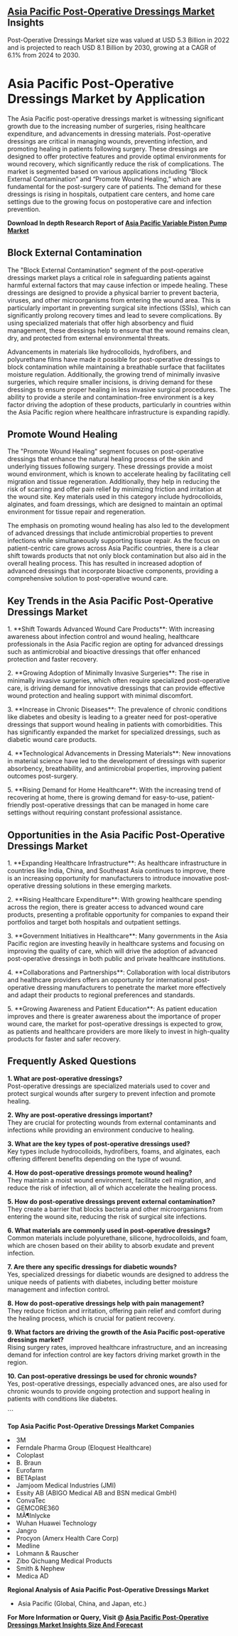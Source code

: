 <h2><a href="https://www.verifiedmarketreports.com/download-sample/?rid=472627&amp;utm_source=Github-Feb&amp;utm_medium=225" target="_blank">Asia Pacific Post-Operative Dressings Market</a> Insights</h2><p>Post-Operative Dressings Market size was valued at USD 5.3 Billion in 2022 and is projected to reach USD 8.1 Billion by 2030, growing at a CAGR of 6.1% from 2024 to 2030.</p><p><h1>Asia Pacific Post-Operative Dressings Market by Application</h1> <p>The Asia Pacific post-operative dressings market is witnessing significant growth due to the increasing number of surgeries, rising healthcare expenditure, and advancements in dressing materials. Post-operative dressings are critical in managing wounds, preventing infection, and promoting healing in patients following surgery. These dressings are designed to offer protective features and provide optimal environments for wound recovery, which significantly reduce the risk of complications. The market is segmented based on various applications including “Block External Contamination” and “Promote Wound Healing,” which are fundamental for the post-surgery care of patients. The demand for these dressings is rising in hospitals, outpatient care centers, and home care settings due to the growing focus on postoperative care and infection prevention. <p><strong>Download In depth Research Report of <a href="https://www.verifiedmarketreports.com/download-sample/?rid=236118&amp;utm_source=Pulse-Dec&amp;utm_medium=225" target="_blank">Asia Pacific Variable Piston Pump Market</a></strong></p> <h2>Block External Contamination</h2> <p>The "Block External Contamination" segment of the post-operative dressings market plays a critical role in safeguarding patients against harmful external factors that may cause infection or impede healing. These dressings are designed to provide a physical barrier to prevent bacteria, viruses, and other microorganisms from entering the wound area. This is particularly important in preventing surgical site infections (SSIs), which can significantly prolong recovery times and lead to severe complications. By using specialized materials that offer high absorbency and fluid management, these dressings help to ensure that the wound remains clean, dry, and protected from external environmental threats.</p> <p>Advancements in materials like hydrocolloids, hydrofibers, and polyurethane films have made it possible for post-operative dressings to block contamination while maintaining a breathable surface that facilitates moisture regulation. Additionally, the growing trend of minimally invasive surgeries, which require smaller incisions, is driving demand for these dressings to ensure proper healing in less invasive surgical procedures. The ability to provide a sterile and contamination-free environment is a key factor driving the adoption of these products, particularly in countries within the Asia Pacific region where healthcare infrastructure is expanding rapidly.</p> <h2>Promote Wound Healing</h2> <p>The "Promote Wound Healing" segment focuses on post-operative dressings that enhance the natural healing process of the skin and underlying tissues following surgery. These dressings provide a moist wound environment, which is known to accelerate healing by facilitating cell migration and tissue regeneration. Additionally, they help in reducing the risk of scarring and offer pain relief by minimizing friction and irritation at the wound site. Key materials used in this category include hydrocolloids, alginates, and foam dressings, which are designed to maintain an optimal environment for tissue repair and regeneration.</p> <p>The emphasis on promoting wound healing has also led to the development of advanced dressings that include antimicrobial properties to prevent infections while simultaneously supporting tissue repair. As the focus on patient-centric care grows across Asia Pacific countries, there is a clear shift towards products that not only block contamination but also aid in the overall healing process. This has resulted in increased adoption of advanced dressings that incorporate bioactive components, providing a comprehensive solution to post-operative wound care.</p> <h2>Key Trends in the Asia Pacific Post-Operative Dressings Market</h2> <p>1. **Shift Towards Advanced Wound Care Products**: With increasing awareness about infection control and wound healing, healthcare professionals in the Asia Pacific region are opting for advanced dressings such as antimicrobial and bioactive dressings that offer enhanced protection and faster recovery.</p> <p>2. **Growing Adoption of Minimally Invasive Surgeries**: The rise in minimally invasive surgeries, which often require specialized post-operative care, is driving demand for innovative dressings that can provide effective wound protection and healing support with minimal discomfort.</p> <p>3. **Increase in Chronic Diseases**: The prevalence of chronic conditions like diabetes and obesity is leading to a greater need for post-operative dressings that support wound healing in patients with comorbidities. This has significantly expanded the market for specialized dressings, such as diabetic wound care products.</p> <p>4. **Technological Advancements in Dressing Materials**: New innovations in material science have led to the development of dressings with superior absorbency, breathability, and antimicrobial properties, improving patient outcomes post-surgery.</p> <p>5. **Rising Demand for Home Healthcare**: With the increasing trend of recovering at home, there is growing demand for easy-to-use, patient-friendly post-operative dressings that can be managed in home care settings without requiring constant professional assistance.</p> <h2>Opportunities in the Asia Pacific Post-Operative Dressings Market</h2> <p>1. **Expanding Healthcare Infrastructure**: As healthcare infrastructure in countries like India, China, and Southeast Asia continues to improve, there is an increasing opportunity for manufacturers to introduce innovative post-operative dressing solutions in these emerging markets.</p> <p>2. **Rising Healthcare Expenditure**: With growing healthcare spending across the region, there is greater access to advanced wound care products, presenting a profitable opportunity for companies to expand their portfolios and target both hospitals and outpatient settings.</p> <p>3. **Government Initiatives in Healthcare**: Many governments in the Asia Pacific region are investing heavily in healthcare systems and focusing on improving the quality of care, which will drive the adoption of advanced post-operative dressings in both public and private healthcare institutions.</p> <p>4. **Collaborations and Partnerships**: Collaboration with local distributors and healthcare providers offers an opportunity for international post-operative dressing manufacturers to penetrate the market more effectively and adapt their products to regional preferences and standards.</p> <p>5. **Growing Awareness and Patient Education**: As patient education improves and there is greater awareness about the importance of proper wound care, the market for post-operative dressings is expected to grow, as patients and healthcare providers are more likely to invest in high-quality products for faster and safer recovery.</p> <h2>Frequently Asked Questions</h2> <p><b>1. What are post-operative dressings?</b><br> Post-operative dressings are specialized materials used to cover and protect surgical wounds after surgery to prevent infection and promote healing.</p> <p><b>2. Why are post-operative dressings important?</b><br> They are crucial for protecting wounds from external contaminants and infections while providing an environment conducive to healing.</p> <p><b>3. What are the key types of post-operative dressings used?</b><br> Key types include hydrocolloids, hydrofibers, foams, and alginates, each offering different benefits depending on the type of wound.</p> <p><b>4. How do post-operative dressings promote wound healing?</b><br> They maintain a moist wound environment, facilitate cell migration, and reduce the risk of infection, all of which accelerate the healing process.</p> <p><b>5. How do post-operative dressings prevent external contamination?</b><br> They create a barrier that blocks bacteria and other microorganisms from entering the wound site, reducing the risk of surgical site infections.</p> <p><b>6. What materials are commonly used in post-operative dressings?</b><br> Common materials include polyurethane, silicone, hydrocolloids, and foam, which are chosen based on their ability to absorb exudate and prevent infection.</p> <p><b>7. Are there any specific dressings for diabetic wounds?</b><br> Yes, specialized dressings for diabetic wounds are designed to address the unique needs of patients with diabetes, including better moisture management and infection control.</p> <p><b>8. How do post-operative dressings help with pain management?</b><br> They reduce friction and irritation, offering pain relief and comfort during the healing process, which is crucial for patient recovery.</p> <p><b>9. What factors are driving the growth of the Asia Pacific post-operative dressings market?</b><br> Rising surgery rates, improved healthcare infrastructure, and an increasing demand for infection control are key factors driving market growth in the region.</p> <p><b>10. Can post-operative dressings be used for chronic wounds?</b><br> Yes, post-operative dressings, especially advanced ones, are also used for chronic wounds to provide ongoing protection and support healing in patients with conditions like diabetes.</p> ```</p><p><strong>Top Asia Pacific Post-Operative Dressings Market Companies</strong></p><div data-test-id=""><p><li>3M</li><li> Ferndale Pharma Group (Eloquest Healthcare)</li><li> Coloplast</li><li> B. Braun</li><li> Eurofarm</li><li> BETAplast</li><li> Jamjoom Medical Industries (JMI)</li><li> Essity AB (ABIGO Medical AB and BSN medical GmbH)</li><li> ConvaTec</li><li> GEMCORE360</li><li> MÃ¶lnlycke</li><li> Wuhan Huawei Technology</li><li> Jangro</li><li> Procyon (Amerx Health Care Corp)</li><li> Medline</li><li> Lohmann & Rauscher</li><li> Zibo Qichuang Medical Products</li><li> Smith & Nephew</li><li> Medica AD</li></p><div><strong>Regional Analysis of&nbsp;Asia Pacific Post-Operative Dressings Market</strong></div><ul><li dir="ltr"><p dir="ltr">Asia Pacific (Global, China, and Japan, etc.)</p></li></ul><p><strong>For More Information or Query, Visit @&nbsp;</strong><strong><a href="https://www.verifiedmarketreports.com/product/post-operative-dressings-market-size-and-forecast/?utm_source=Github-Feb&amp;utm_medium=225" target="_blank">Asia Pacific Post-Operative Dressings Market Insights Size And Forecast</a></strong></p></div><h2>&nbsp;</h2><div data-test-id="">&nbsp;</div>
